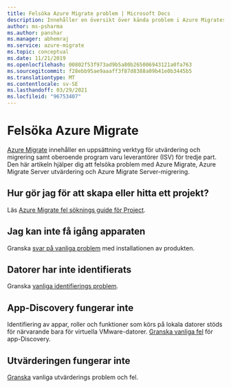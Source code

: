 ```yaml
---
title: Felsöka Azure Migrate problem | Microsoft Docs
description: Innehåller en översikt över kända problem i Azure Migrates tjänsten, samt fel söknings tips för vanliga fel.
author: ms-psharma
ms.author: panshar
ms.manager: abhemraj
ms.service: azure-migrate
ms.topic: conceptual
ms.date: 11/21/2019
ms.openlocfilehash: 00802f53f973ad9b5a80b265006943121a0fa763
ms.sourcegitcommit: f28ebb95ae9aaaff3f87d8388a09b41e0b3445b5
ms.translationtype: MT
ms.contentlocale: sv-SE
ms.lasthandoff: 03/29/2021
ms.locfileid: "96753407"
---
```

# <a name="troubleshoot-azure-migrate"></a>Felsöka Azure Migrate

[Azure Migrate](migrate-services-overview.md) innehåller en uppsättning verktyg för utvärdering och migrering samt oberoende program varu leverantörer (ISV) för tredje part. Den här artikeln hjälper dig att felsöka problem med Azure Migrate, Azure Migrate Server utvärdering och Azure Migrate Server-migrering.

## <a name="how-do-i-create-or-find-a-project"></a>Hur gör jag för att skapa eller hitta ett projekt?

Läs [Azure Migrate fel söknings guide för Project](troubleshoot-project.md).

## <a name="i-cant-get-the-appliance-working"></a>Jag kan inte få igång apparaten

Granska [svar på vanliga problem](troubleshoot-appliance-discovery.md) med installationen av produkten.

## <a name="machines-arent-discovered"></a>Datorer har inte identifierats

Granska [vanliga identifierings problem](common-questions-discovery-assessment.md).

## <a name="app-discovery-isnt-working"></a>App-Discovery fungerar inte

Identifiering av appar, roller och funktioner som körs på lokala datorer stöds för närvarande bara för virtuella VMware-datorer. [Granska vanliga fel](troubleshoot-appliance-discovery.md#common-app-discovery-errors) för app-Discovery.

## <a name="assessment-isnt-working"></a>Utvärderingen fungerar inte

[Granska](troubleshoot-assessment.md) vanliga utvärderings problem och fel.
